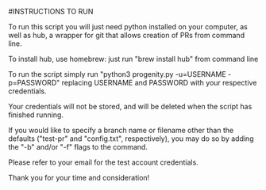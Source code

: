 #INSTRUCTIONS TO RUN

To run this script you will just need python installed on your computer, as well as hub, a wrapper for git that allows creation of PRs from command line.

To install hub, use homebrew: just run "brew install hub" from command line

To run the script simply run "python3 progenity.py -u=USERNAME -p=PASSWORD" replacing USERNAME and PASSWORD with your respective credentials.

Your credentials will not be stored, and will be deleted when the script has finished running.

If you would like to specify a branch name or filename other than the defaults ("test-pr" and "config.txt", respectively), you may do so by adding the "-b" and/or "-f" flags to the command.

Please refer to your email for the test account credentials.

Thank you for your time and consideration!
